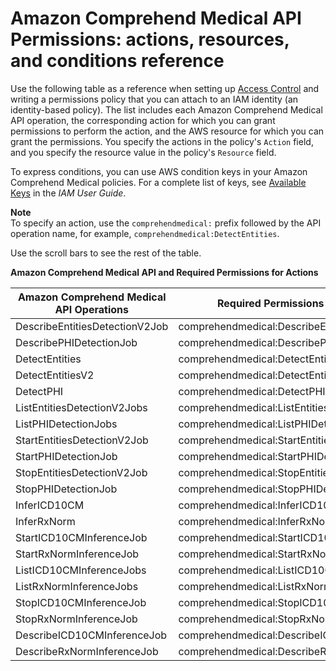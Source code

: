 # Amazon Comprehend Medical API Permissions: actions, resources, and conditions reference<a name="security-iam-resources"></a>

Use the following table as a reference when setting up [Access Control](security-iam.md#access-control-med) and writing a permissions policy that you can attach to an IAM identity \(an identity\-based policy\)\. The list includes each Amazon Comprehend Medical API operation, the corresponding action for which you can grant permissions to perform the action, and the AWS resource for which you can grant the permissions\. You specify the actions in the policy's `Action` field, and you specify the resource value in the policy's `Resource` field\. 

To express conditions, you can use AWS condition keys in your Amazon Comprehend Medical policies\. For a complete list of keys, see [Available Keys](https://docs.aws.amazon.com/IAM/latest/UserGuide/reference_policies_elements.html#AvailableKeys) in the *IAM User Guide*\. 

**Note**  
To specify an action, use the `comprehendmedical:` prefix followed by the API operation name, for example, `comprehendmedical:DetectEntities`\.

Use the scroll bars to see the rest of the table\.


**Amazon Comprehend Medical API and Required Permissions for Actions**  

| Amazon Comprehend Medical API Operations | Required Permissions \(API Actions\) | Resources | 
| --- | --- | --- | 
| DescribeEntitiesDetectionV2Job | comprehendmedical:DescribeEntitiesDetectionV2Job | \* | 
| DescribePHIDetectionJob | comprehendmedical:DescribePHIDetectionJob | \* | 
| DetectEntities | comprehendmedical:DetectEntities | \* | 
| DetectEntitiesV2 | comprehendmedical:DetectEntitiesV2 | \* | 
| DetectPHI | comprehendmedical:DetectPHI | \* | 
| ListEntitiesDetectionV2Jobs | comprehendmedical:ListEntitiesDetectionV2Jobs | \* | 
| ListPHIDetectionJobs | comprehendmedical:ListPHIDetectionJobs | \* | 
| StartEntitiesDetectionV2Job | comprehendmedical:StartEntitiesDetectionV2Job | \* | 
| StartPHIDetectionJob | comprehendmedical:StartPHIDetectionJob | \* | 
| StopEntitiesDetectionV2Job | comprehendmedical:StopEntitiesDetectionV2Job | \* | 
| StopPHIDetectionJob | comprehendmedical:StopPHIDetectionJob | \* | 
| InferICD10CM | comprehendmedical:InferICD10CM | \* | 
| InferRxNorm | comprehendmedical:InferRxNorm | \* | 
| StartICD10CMInferenceJob | comprehendmedical:StartICD10CMInferenceJob | \* | 
| StartRxNormInferenceJob | comprehendmedical:StartRxNormInferenceJob | \* | 
| ListICD10CMInferenceJobs | comprehendmedical:ListICD10CMInferenceJobs | \* | 
| ListRxNormInferenceJobs | comprehendmedical:ListRxNormInferenceJobs | \* | 
| StopICD10CMInferenceJob | comprehendmedical:StopICD10CMInferenceJob | \* | 
| StopRxNormInferenceJob | comprehendmedical:StopRxNormInferenceJob | \* | 
| DescribeICD10CMInferenceJob | comprehendmedical:DescribeICD10CMInferenceJob | \* | 
| DescribeRxNormInferenceJob | comprehendmedical:DescribeRxNormInferenceJob | \* | 